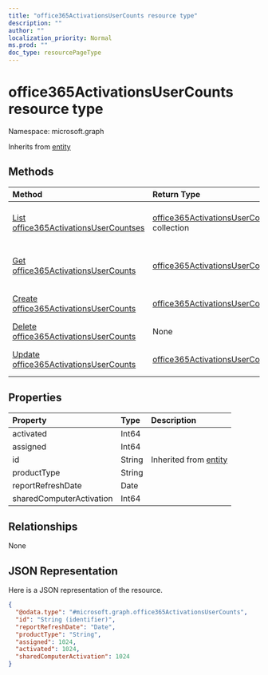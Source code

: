 ```yaml
---
title: "office365ActivationsUserCounts resource type"
description: ""
author: ""
localization_priority: Normal
ms.prod: ""
doc_type: resourcePageType
---
```


# office365ActivationsUserCounts resource type


Namespace: microsoft.graph




Inherits from [entity](../resources/entity.md)

## Methods
|Method|Return Type|Description|
|:---|:---|:---|
|[List office365ActivationsUserCountses](../api/office365activationsusercounts-list.md)|[office365ActivationsUserCounts](../resources/office365activationsusercounts.md) collection|List properties and relationships of the [office365ActivationsUserCounts](../resources/office365activationsusercounts.md) objects.|
|[Get office365ActivationsUserCounts](../api/office365activationsusercounts-get.md)|[office365ActivationsUserCounts](../resources/office365activationsusercounts.md)|Read properties and relationships of the [office365ActivationsUserCounts](../resources/office365activationsusercounts.md) object.|
|[Create office365ActivationsUserCounts](../api/office365activationsusercounts-create.md)|[office365ActivationsUserCounts](../resources/office365activationsusercounts.md)|Create a new [office365ActivationsUserCounts](../resources/office365activationsusercounts.md) object.|
|[Delete office365ActivationsUserCounts](../api/office365activationsusercounts-delete.md)|None|Deletes a [office365ActivationsUserCounts](../resources/office365activationsusercounts.md).|
|[Update office365ActivationsUserCounts](../api/office365activationsusercounts-update.md)|[office365ActivationsUserCounts](../resources/office365activationsusercounts.md)|Update the properties of a [office365ActivationsUserCounts](../resources/office365activationsusercounts.md) object.|

## Properties
|Property|Type|Description|
|:---|:---|:---|
|activated|Int64||
|assigned|Int64||
|id|String| Inherited from [entity](../resources/entity.md)|
|productType|String||
|reportRefreshDate|Date||
|sharedComputerActivation|Int64||

## Relationships
None

## JSON Representation
Here is a JSON representation of the resource.
<!-- {
  "blockType": "resource",
  "keyProperty": "id",
  "@odata.type": "microsoft.graph.office365ActivationsUserCounts",
  "baseType": "microsoft.graph.entity",
  "openType": false
}
-->
``` json
{
  "@odata.type": "#microsoft.graph.office365ActivationsUserCounts",
  "id": "String (identifier)",
  "reportRefreshDate": "Date",
  "productType": "String",
  "assigned": 1024,
  "activated": 1024,
  "sharedComputerActivation": 1024
}
```

